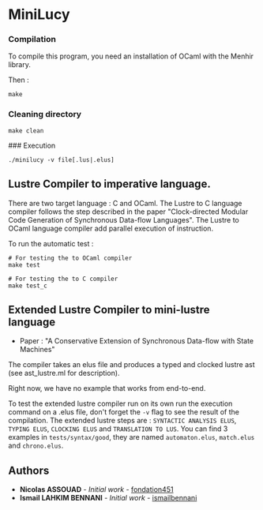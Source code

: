 # MiniLucy

### Compilation

To compile this program, you need an installation of OCaml with the Menhir library.

Then :

```
make
```

### Cleaning directory

```
make clean
```

### Execution

```
./minilucy -v file[.lus|.elus]
```

## Lustre Compiler to imperative language.

There are two target language : C and OCaml.
The Lustre to C language compiler follows the step described in the paper "Clock-directed Modular Code Generation of Synchronous Data-flow Languages".
The Lustre to OCaml language compiler add parallel execution of instruction.

To run the automatic test :

```
# For testing the to OCaml compiler
make test

# For testing the to C compiler
make test_c
```

## Extended Lustre Compiler to mini-lustre language

* Paper : "A Conservative Extension of Synchronous Data-flow with State Machines"

The compiler takes an elus file and produces a typed and clocked lustre ast (see ast_lustre.ml for description).

Right now, we have no example that works from end-to-end.

To test the extended lustre compiler run on its own run the execution command on a .elus file, don't forget the `-v` flag to see the result of the compilation. The extended lustre steps are : `SYNTACTIC ANALYSIS ELUS`, `TYPING ELUS`, `CLOCKING ELUS` and `TRANSLATION TO LUS`.
You can find 3 examples in `tests/syntax/good`, they are named `automaton.elus`, `match.elus` and `chrono.elus`.

## Authors

* **Nicolas ASSOUAD** - *Initial work* - [fondation451](https://github.com/fondation451)
* **Ismail LAHKIM BENNANI** - *Initial work* - [ismailbennani](https://github.com/ismailbennani)
